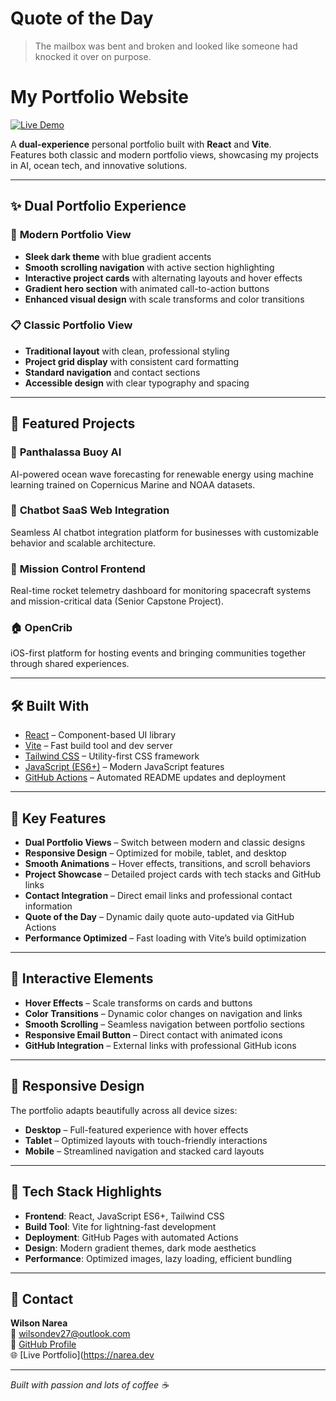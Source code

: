 <!-- qotd:start -->

# Quote of the Day

> The mailbox was bent and broken and looked like someone had knocked it over on purpose.

<!-- qotd:end -->

# My Portfolio Website

[![Live Demo](https://img.shields.io/badge/Live%20Demo-Click%20Here-blue?style=for-the-badge)](https://wnareajunior.github.io/portfolio-website/)

A **dual-experience** personal portfolio built with **React** and **Vite**.  
Features both classic and modern portfolio views, showcasing my projects in AI, ocean tech, and innovative solutions.

-----

## ✨ Dual Portfolio Experience

### 🎨 **Modern Portfolio View**

- **Sleek dark theme** with blue gradient accents
- **Smooth scrolling navigation** with active section highlighting
- **Interactive project cards** with alternating layouts and hover effects
- **Gradient hero section** with animated call-to-action buttons
- **Enhanced visual design** with scale transforms and color transitions

### 📋 **Classic Portfolio View**

- **Traditional layout** with clean, professional styling
- **Project grid display** with consistent card formatting
- **Standard navigation** and contact sections
- **Accessible design** with clear typography and spacing

-----

## 🚀 Featured Projects

### 🌊 **Panthalassa Buoy AI**

AI-powered ocean wave forecasting for renewable energy using machine learning trained on Copernicus Marine and NOAA datasets.

### 💬 **Chatbot SaaS Web Integration**

Seamless AI chatbot integration platform for businesses with customizable behavior and scalable architecture.

### 🚀 **Mission Control Frontend**

Real-time rocket telemetry dashboard for monitoring spacecraft systems and mission-critical data (Senior Capstone Project).

### 🏠 **OpenCrib**

iOS-first platform for hosting events and bringing communities together through shared experiences.

-----

## 🛠️ Built With

- [React](https://reactjs.org/) – Component-based UI library
- [Vite](https://vitejs.dev/) – Fast build tool and dev server
- [Tailwind CSS](https://tailwindcss.com/) – Utility-first CSS framework
- [JavaScript (ES6+)](https://developer.mozilla.org/en-US/docs/Web/JavaScript) – Modern JavaScript features
- [GitHub Actions](https://github.com/features/actions) – Automated README updates and deployment

-----

## 🎯 Key Features

- **Dual Portfolio Views** – Switch between modern and classic designs
- **Responsive Design** – Optimized for mobile, tablet, and desktop
- **Smooth Animations** – Hover effects, transitions, and scroll behaviors
- **Project Showcase** – Detailed project cards with tech stacks and GitHub links
- **Contact Integration** – Direct email links and professional contact information
- **Quote of the Day** – Dynamic daily quote auto-updated via GitHub Actions
- **Performance Optimized** – Fast loading with Vite’s build optimization

-----

## 🌟 Interactive Elements

- **Hover Effects** – Scale transforms on cards and buttons
- **Color Transitions** – Dynamic color changes on navigation and links
- **Smooth Scrolling** – Seamless navigation between portfolio sections
- **Responsive Email Button** – Direct contact with animated icons
- **GitHub Integration** – External links with professional GitHub icons

-----

## 📱 Responsive Design

The portfolio adapts beautifully across all device sizes:

- **Desktop** – Full-featured experience with hover effects
- **Tablet** – Optimized layouts with touch-friendly interactions
- **Mobile** – Streamlined navigation and stacked card layouts

-----

## 🔧 Tech Stack Highlights

- **Frontend**: React, JavaScript ES6+, Tailwind CSS
- **Build Tool**: Vite for lightning-fast development
- **Deployment**: GitHub Pages with automated Actions
- **Design**: Modern gradient themes, dark mode aesthetics
- **Performance**: Optimized images, lazy loading, efficient bundling

-----

## 📧 Contact

**Wilson Narea**  
📧 [wilsondev27@outlook.com](mailto:wilsondev27@outlook.com)  
🔗 [GitHub Profile](https://github.com/wnareajunior)  
🌐 [Live Portfolio](https://narea.dev

-----

*Built with passion and lots of coffee ☕*